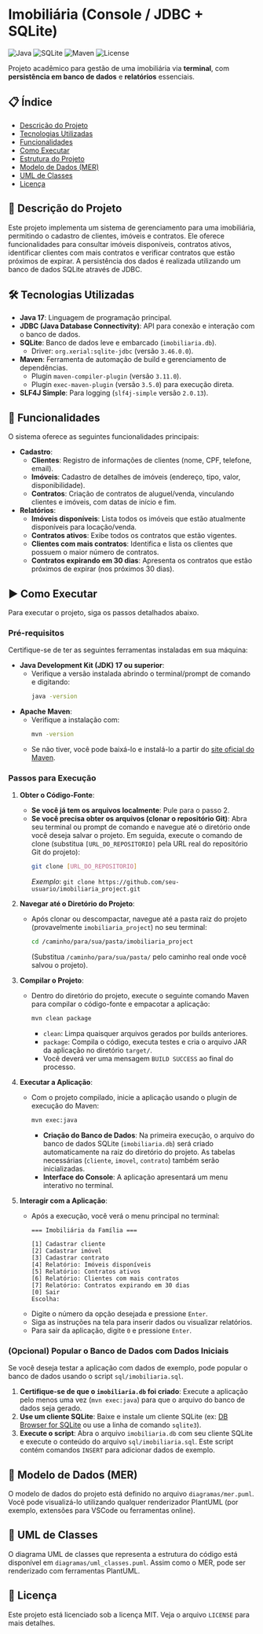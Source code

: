 # Imobiliária (Console / JDBC + SQLite)

![Java](https://img.shields.io/badge/Java-17-blue.svg)
![SQLite](https://img.shields.io/badge/SQLite-3.46.0.0-blue.svg)
![Maven](https://img.shields.io/badge/Maven-3.11.0-orange.svg)
![License](https://img.shields.io/badge/License-MIT-green.svg)

Projeto acadêmico para gestão de uma imobiliária via **terminal**, com **persistência em banco de dados** e **relatórios** essenciais.

## 📋 Índice

*   [Descrição do Projeto](#-descrição-do-projeto)
*   [Tecnologias Utilizadas](#-tecnologias-utilizadas)
*   [Funcionalidades](#-funcionalidades)
*   [Como Executar](#-como-executar)
*   [Estrutura do Projeto](#-estrutura-do-projeto)
*   [Modelo de Dados (MER)](#-modelo-de-dados-mer)
*   [UML de Classes](#-uml-de-classes)
*   [Licença](#-licença)

## 📝 Descrição do Projeto

Este projeto implementa um sistema de gerenciamento para uma imobiliária, permitindo o cadastro de clientes, imóveis e contratos. Ele oferece funcionalidades para consultar imóveis disponíveis, contratos ativos, identificar clientes com mais contratos e verificar contratos que estão próximos de expirar. A persistência dos dados é realizada utilizando um banco de dados SQLite através de JDBC.

## 🛠️ Tecnologias Utilizadas

*   **Java 17**: Linguagem de programação principal.
*   **JDBC (Java Database Connectivity)**: API para conexão e interação com o banco de dados.
*   **SQLite**: Banco de dados leve e embarcado (`imobiliaria.db`).
    *   Driver: `org.xerial:sqlite-jdbc` (versão `3.46.0.0`).
*   **Maven**: Ferramenta de automação de build e gerenciamento de dependências.
    *   Plugin `maven-compiler-plugin` (versão `3.11.0`).
    *   Plugin `exec-maven-plugin` (versão `3.5.0`) para execução direta.
*   **SLF4J Simple**: Para logging (`slf4j-simple` versão `2.0.13`).

## 🚀 Funcionalidades

O sistema oferece as seguintes funcionalidades principais:

*   **Cadastro**:
    *   **Clientes**: Registro de informações de clientes (nome, CPF, telefone, email).
    *   **Imóveis**: Cadastro de detalhes de imóveis (endereço, tipo, valor, disponibilidade).
    *   **Contratos**: Criação de contratos de aluguel/venda, vinculando clientes e imóveis, com datas de início e fim.
*   **Relatórios**:
    *   **Imóveis disponíveis**: Lista todos os imóveis que estão atualmente disponíveis para locação/venda.
    *   **Contratos ativos**: Exibe todos os contratos que estão vigentes.
    *   **Clientes com mais contratos**: Identifica e lista os clientes que possuem o maior número de contratos.
    *   **Contratos expirando em 30 dias**: Apresenta os contratos que estão próximos de expirar (nos próximos 30 dias).

## ▶️ Como Executar

Para executar o projeto, siga os passos detalhados abaixo.

### **Pré-requisitos**

Certifique-se de ter as seguintes ferramentas instaladas em sua máquina:

*   **Java Development Kit (JDK) 17 ou superior**:
    *   Verifique a versão instalada abrindo o terminal/prompt de comando e digitando:
        ```bash
        java -version
        ```
*   **Apache Maven**:
    *   Verifique a instalação com:
        ```bash
        mvn -version
        ```
    *   Se não tiver, você pode baixá-lo e instalá-lo a partir do [site oficial do Maven](https://maven.apache.org/download.cgi).

### **Passos para Execução**

1.  **Obter o Código-Fonte**:
    *   **Se você já tem os arquivos localmente**: Pule para o passo 2.
    *   **Se você precisa obter os arquivos (clonar o repositório Git)**:
        Abra seu terminal ou prompt de comando e navegue até o diretório onde você deseja salvar o projeto. Em seguida, execute o comando de clone (substitua `[URL_DO_REPOSITORIO]` pela URL real do repositório Git do projeto):
        ```bash
        git clone [URL_DO_REPOSITORIO]
        ```
        *Exemplo*: `git clone https://github.com/seu-usuario/imobiliaria_project.git`

2.  **Navegar até o Diretório do Projeto**:
    *   Após clonar ou descompactar, navegue até a pasta raiz do projeto (provavelmente `imobiliaria_project`) no seu terminal:
        ```bash
        cd /caminho/para/sua/pasta/imobiliaria_project
        ```
        (Substitua `/caminho/para/sua/pasta/` pelo caminho real onde você salvou o projeto).

3.  **Compilar o Projeto**:
    *   Dentro do diretório do projeto, execute o seguinte comando Maven para compilar o código-fonte e empacotar a aplicação:
        ```bash
        mvn clean package
        ```
        *   `clean`: Limpa quaisquer arquivos gerados por builds anteriores.
        *   `package`: Compila o código, executa testes e cria o arquivo JAR da aplicação no diretório `target/`.
        *   Você deverá ver uma mensagem `BUILD SUCCESS` ao final do processo.

4.  **Executar a Aplicação**:
    *   Com o projeto compilado, inicie a aplicação usando o plugin de execução do Maven:
        ```bash
        mvn exec:java
        ```
        *   **Criação do Banco de Dados**: Na primeira execução, o arquivo do banco de dados SQLite (`imobiliaria.db`) será criado automaticamente na raiz do diretório do projeto. As tabelas necessárias (`cliente`, `imovel`, `contrato`) também serão inicializadas.
        *   **Interface do Console**: A aplicação apresentará um menu interativo no terminal.

5.  **Interagir com a Aplicação**:
    *   Após a execução, você verá o menu principal no terminal:
        ```
        === Imobiliária da Família ===

        [1] Cadastrar cliente
        [2] Cadastrar imóvel
        [3] Cadastrar contrato
        [4] Relatório: Imóveis disponíveis
        [5] Relatório: Contratos ativos
        [6] Relatório: Clientes com mais contratos
        [7] Relatório: Contratos expirando em 30 dias
        [0] Sair
        Escolha:
        ```
    *   Digite o número da opção desejada e pressione `Enter`.
    *   Siga as instruções na tela para inserir dados ou visualizar relatórios.
    *   Para sair da aplicação, digite `0` e pressione `Enter`.

### **(Opcional) Popular o Banco de Dados com Dados Iniciais**

Se você deseja testar a aplicação com dados de exemplo, pode popular o banco de dados usando o script `sql/imobiliaria.sql`.

1.  **Certifique-se de que o `imobiliaria.db` foi criado**: Execute a aplicação pelo menos uma vez (`mvn exec:java`) para que o arquivo do banco de dados seja gerado.
2.  **Use um cliente SQLite**: Baixe e instale um cliente SQLite (ex: [DB Browser for SQLite](https://sqlitebrowser.org/dl/) ou use a linha de comando `sqlite3`).
3.  **Execute o script**: Abra o arquivo `imobiliaria.db` com seu cliente SQLite e execute o conteúdo do arquivo `sql/imobiliaria.sql`. Este script contém comandos `INSERT` para adicionar dados de exemplo.


## 🧱 Modelo de Dados (MER)

O modelo de dados do projeto está definido no arquivo `diagramas/mer.puml`. Você pode visualizá-lo utilizando qualquer renderizador PlantUML (por exemplo, extensões para VSCode ou ferramentas online).

## 🧩 UML de Classes

O diagrama UML de classes que representa a estrutura do código está disponível em `diagramas/uml_classes.puml`. Assim como o MER, pode ser renderizado com ferramentas PlantUML.

## 📜 Licença

Este projeto está licenciado sob a licença MIT. Veja o arquivo `LICENSE` para mais detalhes.
